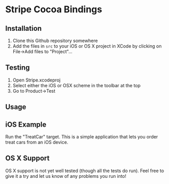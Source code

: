 # Stripe Cocoa Bindings

## Installation

1. Clone this Github repository somewhere
1. Add the files in `src` to your iOS or OS X project in XCode by clicking on File->Add files to "Project"...

## Testing

1. Open Stripe.xcodeproj
1. Select either the iOS or OSX scheme in the toolbar at the top
1. Go to Product->Test

## Usage

<Fill this out>

## iOS Example

Run the "TreatCar" target.  This is a simple application that lets you order treat cars from an iOS device.  

## OS X Support

OS X support is not yet well tested (though all the tests do run).  Feel free to give it a try and let us know of any problems you run into!